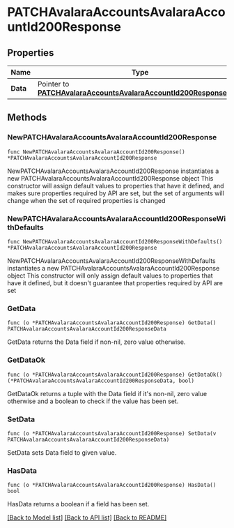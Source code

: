 # PATCHAvalaraAccountsAvalaraAccountId200Response

## Properties

Name | Type | Description | Notes
------------ | ------------- | ------------- | -------------
**Data** | Pointer to [**PATCHAvalaraAccountsAvalaraAccountId200ResponseData**](PATCHAvalaraAccountsAvalaraAccountId200ResponseData.md) |  | [optional] 

## Methods

### NewPATCHAvalaraAccountsAvalaraAccountId200Response

`func NewPATCHAvalaraAccountsAvalaraAccountId200Response() *PATCHAvalaraAccountsAvalaraAccountId200Response`

NewPATCHAvalaraAccountsAvalaraAccountId200Response instantiates a new PATCHAvalaraAccountsAvalaraAccountId200Response object
This constructor will assign default values to properties that have it defined,
and makes sure properties required by API are set, but the set of arguments
will change when the set of required properties is changed

### NewPATCHAvalaraAccountsAvalaraAccountId200ResponseWithDefaults

`func NewPATCHAvalaraAccountsAvalaraAccountId200ResponseWithDefaults() *PATCHAvalaraAccountsAvalaraAccountId200Response`

NewPATCHAvalaraAccountsAvalaraAccountId200ResponseWithDefaults instantiates a new PATCHAvalaraAccountsAvalaraAccountId200Response object
This constructor will only assign default values to properties that have it defined,
but it doesn't guarantee that properties required by API are set

### GetData

`func (o *PATCHAvalaraAccountsAvalaraAccountId200Response) GetData() PATCHAvalaraAccountsAvalaraAccountId200ResponseData`

GetData returns the Data field if non-nil, zero value otherwise.

### GetDataOk

`func (o *PATCHAvalaraAccountsAvalaraAccountId200Response) GetDataOk() (*PATCHAvalaraAccountsAvalaraAccountId200ResponseData, bool)`

GetDataOk returns a tuple with the Data field if it's non-nil, zero value otherwise
and a boolean to check if the value has been set.

### SetData

`func (o *PATCHAvalaraAccountsAvalaraAccountId200Response) SetData(v PATCHAvalaraAccountsAvalaraAccountId200ResponseData)`

SetData sets Data field to given value.

### HasData

`func (o *PATCHAvalaraAccountsAvalaraAccountId200Response) HasData() bool`

HasData returns a boolean if a field has been set.


[[Back to Model list]](../README.md#documentation-for-models) [[Back to API list]](../README.md#documentation-for-api-endpoints) [[Back to README]](../README.md)


